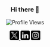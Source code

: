 <h3 align="center">Hi there 👋</h3>

<p align="center">
  <img src="https://komarev.com/ghpvc/?username=hafiscp&style=for-the-badge" alt="Profile Views">
</p>

<p align="center">
<a href="https://twitter.com/hafiscp">
      <img src="./assets/Twitter.png" alt="Twitter" height="25px" />
    </a>
<a href="https://www.linkedin.com/in/hafiscp/"
      ><img src="./assets/Linkedin.png" alt="LinkedIn" height="25px"
    /></a>
<a href="https://www.instagram.com/hafis_cp/">
      <img src="./assets/Instagram.png" alt="Instagram" height="25px" />
    </a>
</p>